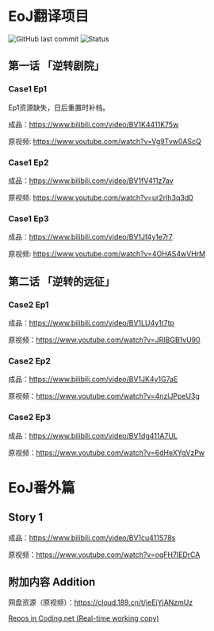 # EoJ翻译项目
![GitHub last commit](https://img.shields.io/github/last-commit/eigeen/EoJ_CN_Subtitles?label=%E6%9C%80%E5%90%8E%E6%8F%90%E4%BA%A4)
![Status](https://img.shields.io/badge/状态-已最新-brightgreen)

## 第一话 「逆转剧院」
### Case1 Ep1

Ep1资源缺失，日后重置时补档。

成品：https://www.bilibili.com/video/BV1K4411K75w

原视频: https://www.youtube.com/watch?v=Vg9Tvw0AScQ



### Case1 Ep2

成品：https://www.bilibili.com/video/BV1fV411z7av

原视频: https://www.youtube.com/watch?v=ur2rIh3q3d0



### Case1 Ep3

成品：https://www.bilibili.com/video/BV1Jf4y1e7r7

原视频: https://www.youtube.com/watch?v=4OHAS4wVHrM



## 第二话 「逆转的远征」

### Case2 Ep1

成品：https://www.bilibili.com/video/BV1LU4y1t7tp

原视频：https://www.youtube.com/watch?v=JRIBGB1vU90



### Case2 Ep2

成品：https://www.bilibili.com/video/BV1JK4y1G7aE

原视频：https://www.youtube.com/watch?v=4nzlJPpeU3g



### Case2 Ep3

成品：https://www.bilibili.com/video/BV1dg411A7UL

原视频：https://www.youtube.com/watch?v=6dHeXYgVzPw



# EoJ番外篇

## Story 1

成品：https://www.bilibili.com/video/BV1cu411S78s

原视频：https://www.youtube.com/watch?v=oqFH7IEDrCA





## 附加内容 Addition

网盘资源（原视频）：https://cloud.189.cn/t/jeEjYjANzmUz

[Repos in Coding.net (Real-time working copy)](https://tgp-workflow.coding.net/public)

